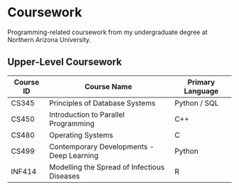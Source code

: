 # Coursework
Programming-related coursework from my undergraduate degree at Northern Arizona University.

## Upper-Level Coursework
| Course ID | Course Name | Primary Language |
|---|---|---|
| CS345 | Principles of Database Systems | Python / SQL |
| CS450 | Introduction to Parallel Programming | C++ |
| CS480 | Operating Systems | C |
| CS499 | Contemporary Developments - Deep Learning | Python |
| INF414 | Modelling the Spread of Infectious Diseases | R |
